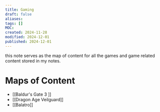 ```yaml
---
title: Gaming
draft: false
aliases: 
tags: []
MOC: 
created: 2024-11-28
modified: 2024-12-01
published: 2024-12-01
---
```

this note serves as the map of content for all the games and game related content stored in my notes. 

# Maps of Content

- [[Baldur's Gate 3 ]]
- [[Dragon Age Veilguard]]
- [[Balatro]]
